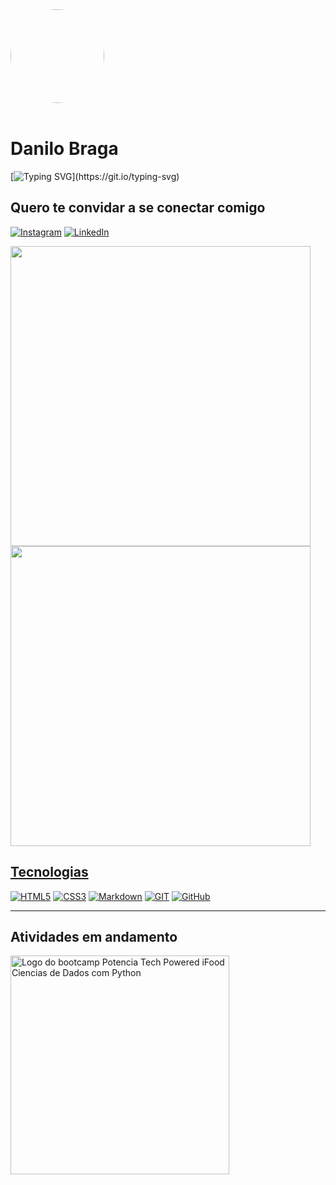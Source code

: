 <div text-align="center" >
    <img class="Perfil" style= width:150px border-radius="50%" src="https://avatars.githubusercontent.com/u/117095650?v=4">
</div> <br>
<style type="text/css">
	.Perfil{border-radius: 50%;
    -webkit-filter: drop-shadow(2px 2px 20px rgba(0 0 f / 90%)); 
        filter: drop-shadow(2px 2px 20px rgba(0 0 f / 90%));
    }
</style>

# Danilo Braga
[![Typing SVG](https://readme-typing-svg.demolab.com?font=Fira+Code&pause=1000&center=falso&vCenter=falso&repeat=verdadeiro&width=700&lines=💻+Tentando+migrar+para+uma+carreira+em+TI.;😴+Sonho+com+o+dia+em+que+atuarei+100%+como+desenvolvedor.)](https://git.io/typing-svg)

## Quero te convidar a se conectar comigo <br>
[![Instagram](https://img.shields.io/badge/Instagram-000?style=for-the-badge&logo=instagram)](https://www.instagram.com/debugcode)
[![LinkedIn](https://img.shields.io/badge/LinkedIn-000?style=for-the-badge&logo=linkedin&logoColor=0E76A8)](https://www.linkedin.com/in/danilo-brg/)

<div text-align="center">
  <a href="https://github.com/Danilo-Brg">
  <img width="480em" src="https://github-readme-stats.vercel.app/api?username=DaniloBrg&show_icons=true&theme=tokyonight&include_all_commits=true&count_private=true"/>
  
  <img width="480em" src="https://github-readme-stats.vercel.app/api/top-langs/?username=Danilo-Brg&layout=compact&langs_count=7&theme=tokyonight"/>
</div>

## Tecnologias
<div display=flex>

[![HTML5](https://img.shields.io/badge/HTML5-000?style=for-the-badge&logo=html5)](https://www.w3.org/html/)
[![CSS3](https://img.shields.io/badge/CSS3-000?style=for-the-badge&logo=css3&logoColor=264CE4)](https://www.w3schools.com/css/css_website_layout.asp)
[![Markdown](https://img.shields.io/badge/Markdown-000?style=for-the-badge&logo=markdown)](https://www.markdownguide.org/getting-started/)
[![GIT](https://img.shields.io/badge/GIT-000?style=for-the-badge&logo=git&logoColor=264CE4)](https://git-scm.com/)
[![GitHub](https://img.shields.io/badge/GitHub-000?style=for-the-badge&logo=github)](https://github.com/)

---
## Atividades em andamento
<a src="https://web.dio.me/track/potencia-tech-powered-ifood-ciencias-de-dados-com-python"><img width="350px" alt="Logo do bootcamp Potencia Tech Powered iFood Ciencias de Dados com Python" src="https://hermes.dio.me/tracks/49c408ad-800d-416d-b77c-681add1be673.png"></a>
